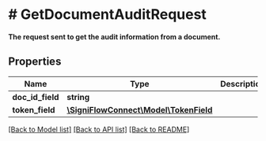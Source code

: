 # # GetDocumentAuditRequest

#### The request sent to get the audit information from a document.

## Properties

Name | Type | Description | Notes
------------ | ------------- | ------------- | -------------
**doc_id_field** | **string** |  |
**token_field** | [**\SigniFlowConnect\Model\TokenField**](TokenField.md) |  |

[[Back to Model list]](../../README.md#models) [[Back to API list]](../../README.md#endpoints) [[Back to README]](../../README.md)
